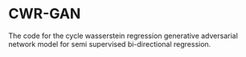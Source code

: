# CWR-GAN
The code for the cycle wasserstein regression generative adversarial network model for semi supervised bi-directional regression.

